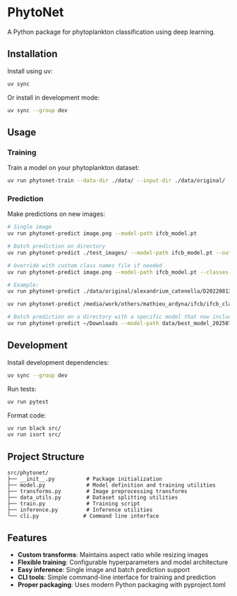 # PhytoNet

A Python package for phytoplankton classification using deep learning.

## Installation

Install using uv:

```bash
uv sync
```

Or install in development mode:

```bash
uv sync --group dev
```

## Usage

### Training

Train a model on your phytoplankton dataset:

```bash
uv run phytonet-train --data-dir ./data/ --input-dir ./data/original/ --epochs 20
```

### Prediction

Make predictions on new images:

```bash
# Single image
uv run phytonet-predict image.png --model-path ifcb_model.pt

# Batch prediction on directory
uv run phytonet-predict ./test_images/ --model-path ifcb_model.pt --output results.json

# Override with custom class names file if needed
uv run phytonet-predict image.png --model-path ifcb_model.pt --classes-path custom_classes.json

# Example:
uv run phytonet-predict ./data/original/alexandrium_catenella/D20220813T053409_IFCB145_00023.png --model-path ifcb_model.pt --classes-path classes.json

uv run phytonet-predict /media/work/others/mathieu_ardyna/ifcb/ifcb_classifier/run-data/02_Greenedge_Cruise_2016/ --model-path ifcb_model.pt --classes-path classes.json

# Batch prediction on a directory with a specific model that now includes class names
uv run phytonet-predict ~/Downloads --model-path data/best_model_20250725_173054_epoch12_acc0.95.pth
```

## Development

Install development dependencies:

```bash
uv sync --group dev
```

Run tests:

```bash
uv run pytest
```

Format code:

```bash
uv run black src/
uv run isort src/
```

## Project Structure

<!-- TODO: redo it -->

```
src/phytonet/
├── __init__.py          # Package initialization
├── model.py             # Model definition and training utilities
├── transforms.py        # Image preprocessing transforms
├── data_utils.py        # Dataset splitting utilities
├── train.py             # Training script
├── inference.py         # Inference utilities
└── cli.py              # Command line interface
```

## Features

- **Custom transforms**: Maintains aspect ratio while resizing images
- **Flexible training**: Configurable hyperparameters and model architecture
- **Easy inference**: Single image and batch prediction support
- **CLI tools**: Simple command-line interface for training and prediction
- **Proper packaging**: Uses modern Python packaging with pyproject.toml

